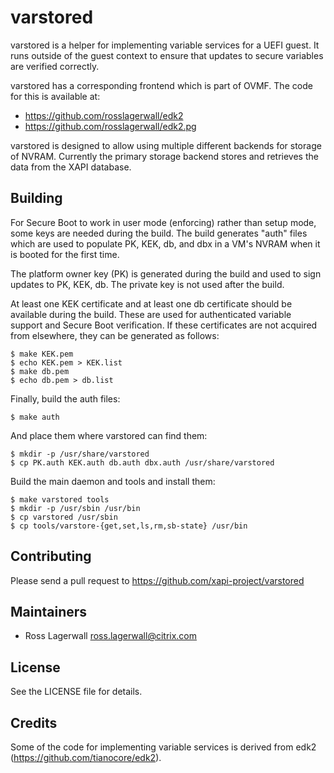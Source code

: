 varstored
=========

varstored is a helper for implementing variable services for a UEFI guest.
It runs outside of the guest context to ensure that updates to secure variables
are verified correctly.

varstored has a corresponding frontend which is part of OVMF. The code for this
is available at:
- https://github.com/rosslagerwall/edk2
- https://github.com/rosslagerwall/edk2.pg

varstored is designed to allow using multiple different backends for storage of
NVRAM. Currently the primary storage backend stores and retrieves the data from
the XAPI database.

Building
--------

For Secure Boot to work in user mode (enforcing) rather than setup mode, some
keys are needed during the build. The build generates "auth" files which are
used to populate PK, KEK, db, and dbx in a VM's NVRAM when it is booted for the
first time.

The platform owner key (PK) is generated during the build and used to sign
updates to PK, KEK, db. The private key is not used after the build.

At least one KEK certificate and at least one db certificate should be
available during the build. These are used for authenticated variable support
and Secure Boot verification. If these certificates are not acquired from
elsewhere, they can be generated as follows:

```
$ make KEK.pem
$ echo KEK.pem > KEK.list
$ make db.pem
$ echo db.pem > db.list
```

Finally, build the auth files:

```
$ make auth
```

And place them where varstored can find them:

```
$ mkdir -p /usr/share/varstored
$ cp PK.auth KEK.auth db.auth dbx.auth /usr/share/varstored
```

Build the main daemon and tools and install them:

```
$ make varstored tools
$ mkdir -p /usr/sbin /usr/bin
$ cp varstored /usr/sbin
$ cp tools/varstore-{get,set,ls,rm,sb-state} /usr/bin
```

Contributing
------------
Please send a pull request to https://github.com/xapi-project/varstored

Maintainers
-----------
* Ross Lagerwall <ross.lagerwall@citrix.com>

License
-------
See the LICENSE file for details.

Credits
-------
Some of the code for implementing variable services is derived from edk2
(https://github.com/tianocore/edk2).
